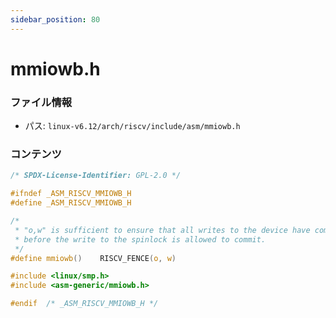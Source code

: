 ```yaml
---
sidebar_position: 80
---
```

# mmiowb.h

### ファイル情報

- パス: `linux-v6.12/arch/riscv/include/asm/mmiowb.h`

### コンテンツ

```h
/* SPDX-License-Identifier: GPL-2.0 */

#ifndef _ASM_RISCV_MMIOWB_H
#define _ASM_RISCV_MMIOWB_H

/*
 * "o,w" is sufficient to ensure that all writes to the device have completed
 * before the write to the spinlock is allowed to commit.
 */
#define mmiowb()	RISCV_FENCE(o, w)

#include <linux/smp.h>
#include <asm-generic/mmiowb.h>

#endif	/* _ASM_RISCV_MMIOWB_H */

```
